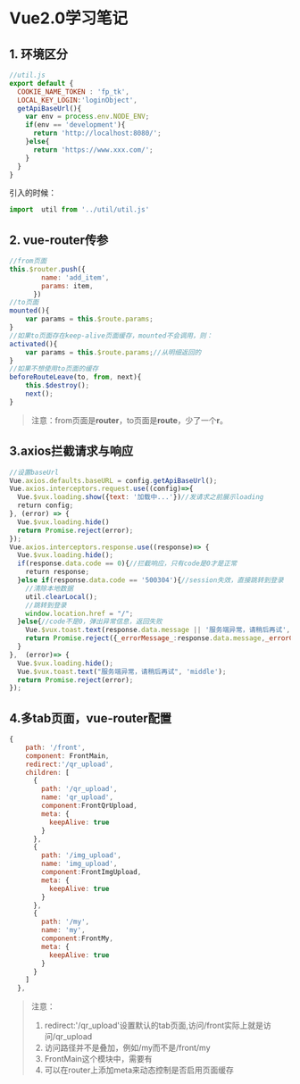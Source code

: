 # Vue2.0学习笔记

## 1. 环境区分

```js
//util.js
export default {
  COOKIE_NAME_TOKEN : 'fp_tk',
  LOCAL_KEY_LOGIN:'loginObject',
  getApiBaseUrl(){
    var env = process.env.NODE_ENV;
    if(env == 'development'){
      return 'http://localhost:8080/';
    }else{
      return 'https://www.xxx.com/';
    }
  }
}
```
引入的时候：
```js
import  util from '../util/util.js'
```
## 2. vue-router传参
```js
//from页面
this.$router.push({
        name: 'add_item',
        params: item,
      })
//to页面
mounted(){
    var params = this.$route.params;
}
//如果to页面存在keep-alive页面缓存，mounted不会调用，则：
activated(){
    var params = this.$route.params;//从明细返回的
}
//如果不想使用to页面的缓存
beforeRouteLeave(to, from, next){
    this.$destroy();
    next();
}
```
> 注意：from页面是**router**，to页面是**route**，少了一个**r**。

## 3.axios拦截请求与响应
```js
//设置baseUrl
Vue.axios.defaults.baseURL = config.getApiBaseUrl();
Vue.axios.interceptors.request.use((config)=>{
  Vue.$vux.loading.show({text: '加载中...'})//发请求之前展示loading
  return config;
}, (error) => {
  Vue.$vux.loading.hide()
  return Promise.reject(error);
});
Vue.axios.interceptors.response.use((response)=> {
  Vue.$vux.loading.hide();
  if(response.data.code == 0){//拦截响应，只有code是0才是正常
    return response;
  }else if(response.data.code == '500304'){//session失效，直接跳转到登录
    //清除本地数据
    util.clearLocal();
    //跳转到登录
    window.location.href = "/";
  }else{//code不是0，弹出异常信息，返回失败
    Vue.$vux.toast.text(response.data.message || '服务端异常，请稍后再试', 'middle');
    return Promise.reject({_errorMessage_:response.data.message,_errorCode_:response.data.code});
  }
},  (error)=> {
  Vue.$vux.loading.hide();
  Vue.$vux.toast.text("服务端异常，请稍后再试", 'middle');
  return Promise.reject(error);
});
```

## 4.多tab页面，vue-router配置
```js
{
    path: '/front',
    component: FrontMain,
    redirect:'/qr_upload',
    children: [
      {
        path: '/qr_upload',
        name: 'qr_upload',
        component:FrontQrUpload,
        meta: {
          keepAlive: true
        }
      },
      {
        path: '/img_upload',
        name: 'img_upload',
        component:FrontImgUpload,
        meta: {
          keepAlive: true
        }
      },
      {
        path: '/my',
        name: 'my',
        component:FrontMy,
        meta: {
          keepAlive: true
        }
      }
    ]
  },
```
>  注意：
>  1. redirect:'/qr_upload'设置默认的tab页面,访问/front实际上就是访问/qr_upload
>  2. 访问路径并不是叠加，例如/my而不是/front/my
>  3. FrontMain这个模块中，需要有<router-view v-if="$route.meta.keepAlive"></router-view>
>  4. 可以在router上添加meta来动态控制是否启用页面缓存



